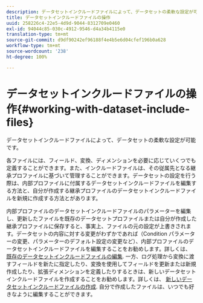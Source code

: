 ```yaml
---
description: データセットインクルードファイルによって、データセットの柔軟な設定が可能です。
title: データセットインクルードファイルの操作
uuid: 258226c4-22e5-4d9d-9044-8312709e0460
exl-id: 94044c85-030c-4912-9546-d4a34b4115e0
translation-type: tm+mt
source-git-commit: d9df90242ef96188f4e4b5e6d04cfef196b0a628
workflow-type: tm+mt
source-wordcount: '238'
ht-degree: 100%

---
```


# データセットインクルードファイルの操作{#working-with-dataset-include-files}

データセットインクルードファイルによって、データセットの柔軟な設定が可能です。

各ファイルには、フィールド、変換、ディメンションを必要に応じていくつでも定義することができます。また、インクルードファイルは、その従属先となる継承プロファイルに基づいて管理することができます。データセットの設定を行う際は、内部プロファイルに付属するデータセットインクルードファイルを編集する方法と、自分が作成する継承プロファイルのデータセットインクルードファイルを新規に作成する方法とがあります。

内部プロファイルのデータセットインクルードファイルのパラメーターを編集し、更新したファイルを既存のデータセットプロファイルまたは自分が作成した継承プロファイルに保存すると、事実上、ファイルの元の設定が上書きされます。データセットの内容に対する変更がわずかであれば（Condition パラメーターの変更、パラメーターのデフォルト設定の変更など）、内部プロファイルのデータセットインクルードファイルを編集することをお勧めします。詳しくは、 [既存のデータセットインクルードファイルの編集](../../../../home/c-dataset-const-proc/c-dataset-inc-files/c-work-dataset-inc-files/t-edit-ex-dataset-inc-files.md#task-456c04e38ebc425fb35677a6bb6aa077). 一方、ログ処理から変換に渡すフィールドを新たに指定したり、変換を使用してフィールドを更新または新規作成したり、拡張ディメンションを定義したりするときは、新しいデータセットインクルードファイルを作成することをお勧めします。詳しくは、 [新しいデータセットインクルードファイルの作成](../../../../home/c-dataset-const-proc/c-dataset-inc-files/c-work-dataset-inc-files/t-create-new-dataset-inc-files.md#task-b29f30605c374a6ca747ac843337b06e). 自分で作成したファイルは、いつでも好きなように編集することができます。

